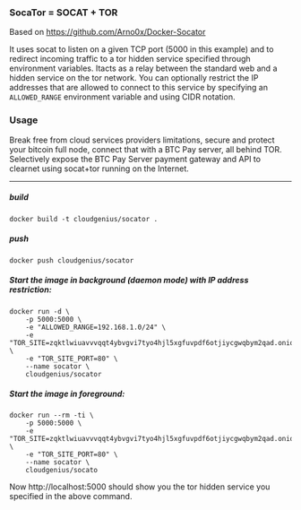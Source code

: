 ### SocaTor = SOCAT + TOR
Based on https://github.com/Arno0x/Docker-Socator

It uses socat to listen on a given TCP port (5000 in this example) and to redirect incoming traffic to a tor hidden service specified through environment variables. Itacts as a relay between the standard web and a hidden service on the tor network. You can optionally restrict the IP addresses that are allowed to connect to this service by specifying an `ALLOWED_RANGE` environment variable and using CIDR notation.

### Usage

Break free from cloud services providers limitations, secure and protect your bitcoin full node, connect that with a BTC Pay server, all behind TOR.
Selectively expose the BTC Pay Server payment gateway and API to clearnet using socat+tor running on the Internet.

--------------

##### build

    docker build -t cloudgenius/socator .

##### push

    docker push cloudgenius/socator

##### Start the image in background (*daemon mode*) with IP address restriction:

    docker run -d \
        -p 5000:5000 \
        -e "ALLOWED_RANGE=192.168.1.0/24" \
        -e "TOR_SITE=zqktlwiuavvvqqt4ybvgvi7tyo4hjl5xgfuvpdf6otjiycgwqbym2qad.onion" \
        -e "TOR_SITE_PORT=80" \
        --name socator \
        cloudgenius/socator

##### Start the image in foreground:

    docker run --rm -ti \
        -p 5000:5000 \
        -e "TOR_SITE=zqktlwiuavvvqqt4ybvgvi7tyo4hjl5xgfuvpdf6otjiycgwqbym2qad.onion" \
        -e "TOR_SITE_PORT=80" \
        --name socator \
        cloudgenius/socato

Now http://localhost:5000 should show you the tor hidden service you specified in the above command.
